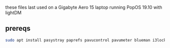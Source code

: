 these files last used on a Gigabyte Aero 15 laptop running PopOS 19.10 with lightDM

## prereqs

```bash
sudo apt install pasystray paprefs pavucontrol pavumeter blueman i3lock i3status
```
